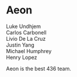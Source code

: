 Aeon
====
Luke Undhjem<br />
Carlos Carbonell<br />
Livio De La Cruz<br />
Justin Yang<br />
Michael Humphrey<br />
Henry Lopez<br />

Aeon is the best 436 team.
